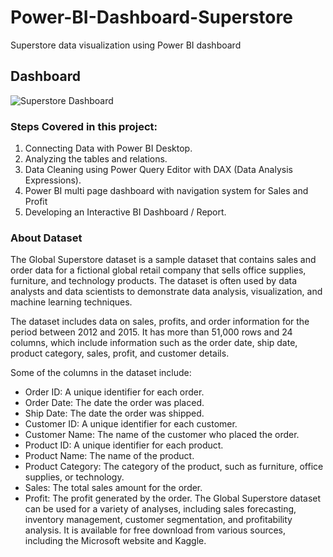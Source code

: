 # Power-BI-Dashboard-Superstore
Superstore data visualization using Power BI dashboard

## Dashboard
![Superstore Dashboard](https://user-images.githubusercontent.com/61374508/231354092-812e76fc-0190-4501-be91-a1a26b5f6cd6.png)

### Steps Covered in this project:

1. Connecting Data with Power BI Desktop.
2. Analyzing the tables and relations.
3. Data Cleaning using Power Query Editor with DAX (Data Analysis Expressions).
4. Power BI multi page dashboard with navigation system for Sales and Profit
5. Developing an Interactive BI Dashboard / Report.

### About Dataset

The Global Superstore dataset is a sample dataset that contains sales and order data for a fictional global retail company that sells office supplies, furniture, and technology products. The dataset is often used by data analysts and data scientists to demonstrate data analysis, visualization, and machine learning techniques.

The dataset includes data on sales, profits, and order information for the period between 2012 and 2015. It has more than 51,000 rows and 24 columns, which include information such as the order date, ship date, product category, sales, profit, and customer details.

Some of the columns in the dataset include:
- Order ID: A unique identifier for each order.
- Order Date: The date the order was placed.
- Ship Date: The date the order was shipped.
- Customer ID: A unique identifier for each customer.
- Customer Name: The name of the customer who placed the order.
- Product ID: A unique identifier for each product.
- Product Name: The name of the product.
- Product Category: The category of the product, such as furniture, office supplies, or technology.
- Sales: The total sales amount for the order.
- Profit: The profit generated by the order.
The Global Superstore dataset can be used for a variety of analyses, including sales forecasting, inventory management, customer segmentation, and profitability analysis. It is available for free download from various sources, including the Microsoft website and Kaggle.



